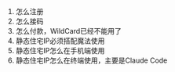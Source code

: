 1. 怎么注册
2. 怎么接码
3. 怎么付款，WildCard已经不能用了
4. 静态住宅IP必须搭配魔法使用
5. 静态住宅IP怎么在手机端使用
6. 静态住宅IP怎么在终端使用，主要是Claude Code